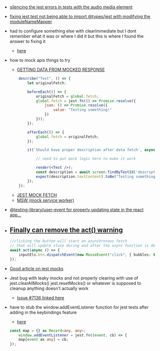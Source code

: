 - <a href="https://github.com/jsdom/jsdom/issues/2155" rel="noopener noreferrer">silencing the jest errors in tests with the audio media element</a>

- <a href="https://github.com/microsoft/vscode/issues/94474" rel="noopener noreferrer">fixing jest test not being able to import @types/jest with modifying the moduleNameMapper</a>

- had to configure something else with clearImmediate but I dont remember what it was or where I did it but this is where I found the answer to fixing it
  * <a href="https://github.com/testing-library/dom-testing-library/issues/914" rel="noopener noreferrer">here</a>

- how to mock apis things to try
  * <a href="https://stackoverflow.com/questions/65946740/mocking-fetch-with-jest-fn-in-react" rel="noopener noreferrer">GETTING DATA FROM MOCKED RESPONSE</a>
  ```jsx
      describe("Test", () => {
          let originalFetch;

          beforeEach(() => {
              originalFetch = global.fetch;
              global.fetch = jest.fn(() => Promise.resolve({
                  json: () => Promise.resolve({
                      value: "Testing something!"
                  })
              }));
          });

          afterEach(() => {
              global.fetch = originalFetch;
          });

          it('Should have proper description after data fetch', async () => {

              // need to put mock logic here to make it work

              render(<Test />);
              const description = await screen.findByTestId('description');
              expect(description.textContent).toBe("Testing something!");
          });
      });
  ```
  * <a href="https://www.leighhalliday.com/mock-fetch-jest" rel="noopener noreferrer">JEST MOCK FETCH</a>
  * <a href="https://mswjs.io/docs/api/response/network-error" rel="noopener noreferrer">MSW (mock service worker)</a>



* <a href="https://testing-library.com/docs/ecosystem-user-event/" rel="noopener noreferrer">@testing-library/user-event for properly updating state in the react app...</a>

* <a href="https://kentcdodds.com/blog/fix-the-not-wrapped-in-act-warning" rel="noopener noreferrer">Finally can remove the act() warning</a>
    - 
    ```ts
    //clicking the button will start an asynchronous fetch 
    // that will update state during and after the async function is done
    await act(async () => {
        inputEls.btn.dispatchEvent(new MouseEvent("click", { bubbles: true }));
    });
    ```

* <a href="https://medium.com/@rickhanlonii/understanding-jest-mocks-f0046c68e53c" rel="noopener noreferrer">Good article on jest mocks</a>
       

* Jest bug with leaky mocks and not properly clearing with use of jest.clearAllMocks() jest.resetMocks() or whatever is supposed to cleanup anything doesn't actually work
    - <a href="https://github.com/facebook/jest/issues/7136" rel="noopener noreferrer">Issue #7136 linked here</a>


* have to stub the window.addEventListener function for jest tests after adding in the keybindings feature
    - <a href="https://medium.com/@DavideRama/testing-global-event-listener-within-a-react-component-b9d661e59953" rel="noopener noreferrer">here</a>

    ```ts
    const map = {} as Record<any, any>;
        window.addEventListener = jest.fn((event, cb) => {
        map[event as any] = cb;
    });

    ```